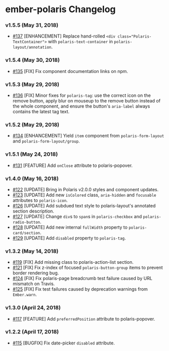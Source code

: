 # ember-polaris Changelog

### v1.5.5 (May 31, 2018)

- [#137](https://github.com/smile-io/ember-polaris/pull/137) [ENHANCEMENT] Replace hand-rolled `<div class="Polaris-TextContainer">` with `polaris-text-container` in `polaris-layout/annotation`.

### v1.5.4 (May 30, 2018)

- [#135](https://github.com/smile-io/ember-polaris/pull/135) [FIX] Fix component documentation links on npm.

### v1.5.3 (May 29, 2018)

- [#136](https://github.com/smile-io/ember-polaris/pull/136) [FIX] Minor fixes for `polaris-tag`: use the correct icon on the remove button, apply blur on mouseup to the remove button instead of the whole component, and ensure the button's `aria-label` always contains the latest tag text.

### v1.5.2 (May 29, 2018)

- [#134](https://github.com/smile-io/ember-polaris/pull/134) [ENHANCEMENT] Yield `item` component from `polaris-form-layout` and `polaris-form-layout/group`.

### v1.5.1 (May 24, 2018)

- [#131](https://github.com/smile-io/ember-polaris/pull/131) [FEATURE] Add `onClose` attribute to polaris-popover.

### v1.4.0 (May 16, 2018)

- [#122](https://github.com/smile-io/ember-polaris/pull/122) [UPDATE] Bring in Polaris v2.0.0 styles and component updates.
- [#123](https://github.com/smile-io/ember-polaris/pull/123) [UPDATE] Add new `isColored` class, `aria-hidden` and `focusable` attributes to `polaris-icon`.
- [#126](https://github.com/smile-io/ember-polaris/pull/126) [UPDATE] Add subdued text style to polaris-layout's annotated section description.
- [#127](https://github.com/smile-io/ember-polaris/pull/127) [UPDATE] Change `div`s to `span`s in `polaris-checkbox` and `polaris-radio-button`.
- [#128](https://github.com/smile-io/ember-polaris/pull/128) [UPDATE] Add new internal `fullWidth` property to `polaris-card/section`.
- [#129](https://github.com/smile-io/ember-polaris/pull/129) [UPDATE] Add `disabled` property to `polaris-tag`.

### v1.3.2 (May 14, 2018)

- [#119](https://github.com/smile-io/ember-polaris/pull/119) [FIX] Add missing class to polaris-action-list section.
- [#121](https://github.com/smile-io/ember-polaris/pull/121) [FIX] Fix z-index of focused `polaris-button-group` items to prevent border rendering bug.
- [#124](https://github.com/smile-io/ember-polaris/pull/124) [FIX] Fix polaris-page breadcrumb test failure caused by URL mismatch on Travis.
- [#125](https://github.com/smile-io/ember-polaris/pull/125) [FIX] Fix test failures caused by deprecation warnings from `Ember.warn`.

### v1.3.0 (April 24, 2018)

- [#117](https://github.com/smile-io/ember-polaris/pull/117) [FEATURE] Add `preferredPosition` attribute to polaris-popover.

### v1.2.2 (April 17, 2018)

- [#115](https://github.com/smile-io/ember-polaris/pull/115) [BUGFIX] Fix date-picker `disabled` attribute.
